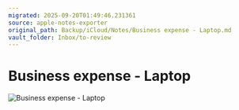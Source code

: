 ```yaml
---
migrated: 2025-09-20T01:49:46.231361
source: apple-notes-exporter
original_path: Backup/iCloud/Notes/Business expense - Laptop.md
vault_folder: Inbox/to-review
---
```

# Business expense - Laptop
![Business expense - Laptop](images/Business%20expense%20-%20Laptop.jpeg)

